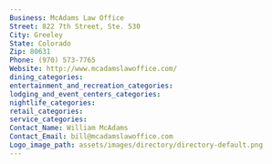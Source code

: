 ```yaml
---
Business: McAdams Law Office
Street: 822 7th Street, Ste. 530
City: Greeley
State: Colorado
Zip: 80631
Phone: (970) 573-7765
Website: http://www.mcadamslawoffice.com/
dining_categories: 
entertainment_and_recreation_categories: 
lodging_and_event_centers_categories: 
nightlife_categories: 
retail_categories: 
service_categories: 
Contact_Name: William McAdams
Contact_Email: bill@mcadamslawoffice.com
Logo_image_path: assets/images/directory/directory-default.png
---
```

